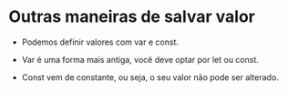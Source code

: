 # Outras maneiras de salvar valor

- Podemos definir valores com var e const.

- Var é uma forma mais antiga, você deve optar por let ou const.
- Const vem de constante, ou seja, o seu valor não pode ser alterado.
